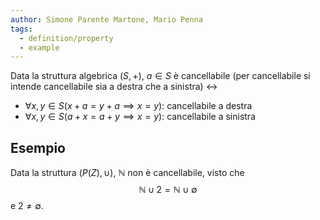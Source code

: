 ```yaml
---
author: Simone Parente Martone, Mario Penna
tags:
  - definition/property
  - example
---
```

Data la struttura algebrica $(S, +)$, $a \in S$ è cancellabile (per cancellabile si intende cancellabile sia a destra che a sinistra) $\leftrightarrow$ 
- $\forall x, y \in S (x+a = y+a \implies x = y)$: cancellabile a destra
- $\forall x,y \in S ( a+x = a+y \implies x=y)$: cancellabile a sinistra
## Esempio
Data la struttura $(P(Z), \cup)$, $\mathbb{N}$ non è cancellabile, visto che $$\mathbb{N} \cup {2} = \mathbb{N} \cup \emptyset$$ e ${2} \neq \emptyset$.